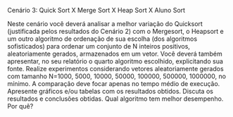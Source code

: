 Cenário 3: Quick Sort X Merge Sort X Heap Sort X Aluno Sort

Neste cenário você deverá analisar a melhor variação do Quicksort (justificada pelos resultados do
Cenário 2) com o Mergesort, o Heapsort e um outro algoritmo de ordenação de sua escolha (dos algoritmos
sofisticados) para ordenar um conjunto de N inteiros positivos, aleatoriamente gerados, armazenados em um
vetor. Você deverá também apresentar, no seu relatório o quarto algoritmo escolhido, explicitando sua fonte.
Realize experimentos considerando vetores aleatoriamente gerados com tamanho N=1000, 5000, 10000,
50000, 100000, 500000, 1000000, no mínimo. A comparação deve focar apenas no tempo médio de execução.
Apresente gráficos e/ou tabelas com os resultados obtidos. Discuta os resultados e conclusões obtidas. Qual
algoritmo tem melhor desempenho. Por quê?
